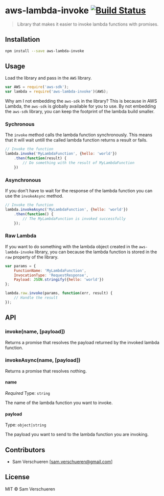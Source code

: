 # aws-lambda-invoke [![Build Status](https://travis-ci.org/SamVerschueren/aws-lambda-invoke.svg?branch=master)](https://travis-ci.org/SamVerschueren/aws-lambda-invoke)

> Library that makes it easier to invoke lambda functions with promises.

## Installation

```bash
npm install --save aws-lambda-invoke
```

## Usage

Load the library and pass in the `AWS` library.

```javascript
var AWS = require('aws-sdk');
var lambda = require('aws-lambda-invoke')(AWS);
```

Why am I not embedding the `aws-sdk` in the library? This is because in AWS Lambda, the `aws-sdk` is globally available for you to use. By not
embedding the `aws-sdk` library, you can keep the footprint of the lambda build smaller.

### Sychronous

The `invoke` method calls the lambda function synchronously. This means that it will wait untill the called lambda function
returns a result or fails.

```javascript
// Invoke the function
lambda.invoke('MyLambdaFunction', {hello: 'world'})
    .then(function(result) {
        // Do something with the result of MyLambdaFunction
    })
```

### Asynchronous

If you don't have to wait for the response of the lambda function you can use the `invokeAsync` method.

```javascript
// Invoke the function
lambda.invokeAsync('MyLambdaFunction', {hello: 'world'})
    .then(function() {
        // The MyLambdaFunction is invoked successfully
    });
```

### Raw Lambda

If you want to do something with the lambda object created in the `aws-lambda-invoke` library, you can because the lambda function is stored
in the `raw` property of the library.

```javascript
var params = {
    FunctionName: 'MyLambdaFunction',
    InvocationType: 'RequestResponse',
    Payload: JSON.stringify({hello: 'world'})
};

lambda.raw.invoke(params, function(err, result) {
    // Handle the result
});
```

## API

### invoke(name, [payload])

Returns a promise that resolves the payload returned by the invoked lambda function.

### invokeAsync(name, [payload])

Returns a promise that resolves nothing.

#### name

*Required*
Type: `string`

The name of the lambda function you want to invoke.

#### payload

Type: `object|string`

The payload you want to send to the lambda function you are invoking.

## Contributors

- Sam Verschueren [<sam.verschueren@gmail.com>]

## License

MIT © Sam Verschueren

